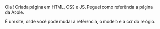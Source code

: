 Ola !
Criada página em HTML, CSS e JS.
Peguei como referência a página da Apple.

É um site, onde você pode mudar a refêrencia, o modelo e a cor do relógio.
